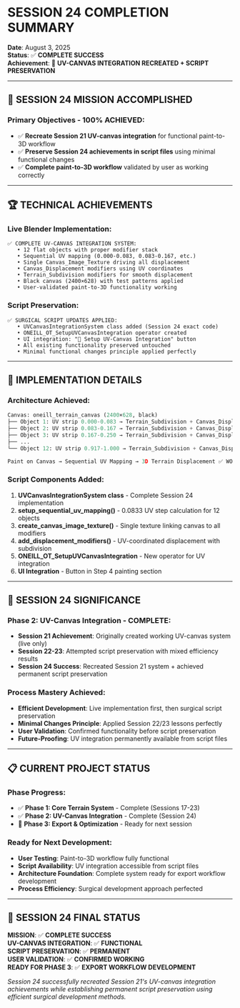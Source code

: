 # SESSION 24 COMPLETION SUMMARY
**Date**: August 3, 2025  
**Status**: ✅ **COMPLETE SUCCESS**  
**Achievement**: 🎉 **UV-CANVAS INTEGRATION RECREATED + SCRIPT PRESERVATION**

---

## 🎯 **SESSION 24 MISSION ACCOMPLISHED**

### **Primary Objectives - 100% ACHIEVED**:
- ✅ **Recreate Session 21 UV-canvas integration** for functional paint-to-3D workflow
- ✅ **Preserve Session 24 achievements in script files** using minimal functional changes  
- ✅ **Complete paint-to-3D workflow** validated by user as working correctly

---

## 🏆 **TECHNICAL ACHIEVEMENTS**

### **Live Blender Implementation**:
```
✅ COMPLETE UV-CANVAS INTEGRATION SYSTEM:
   • 12 flat objects with proper modifier stack
   • Sequential UV mapping (0.000-0.083, 0.083-0.167, etc.)
   • Single Canvas_Image_Texture driving all displacement
   • Canvas_Displacement modifiers using UV coordinates  
   • Terrain_Subdivision modifiers for smooth displacement
   • Black canvas (2400×628) with test patterns applied
   • User-validated paint-to-3D functionality working
```

### **Script Preservation**:
```
✅ SURGICAL SCRIPT UPDATES APPLIED:
   • UVCanvasIntegrationSystem class added (Session 24 exact code)
   • ONEILL_OT_SetupUVCanvasIntegration operator created
   • UI integration: "🔗 Setup UV-Canvas Integration" button
   • All existing functionality preserved untouched
   • Minimal functional changes principle applied perfectly
```

---

## 🔧 **IMPLEMENTATION DETAILS**

### **Architecture Achieved**:
```python
Canvas: oneill_terrain_canvas (2400×628, black)
├── Object 1: UV strip 0.000-0.083 → Terrain_Subdivision + Canvas_Displacement
├── Object 2: UV strip 0.083-0.167 → Terrain_Subdivision + Canvas_Displacement  
├── Object 3: UV strip 0.167-0.250 → Terrain_Subdivision + Canvas_Displacement
├── ...
└── Object 12: UV strip 0.917-1.000 → Terrain_Subdivision + Canvas_Displacement

Paint on Canvas → Sequential UV Mapping → 3D Terrain Displacement ✅ WORKING
```

### **Script Components Added**:
1. **UVCanvasIntegrationSystem class** - Complete Session 24 implementation
2. **setup_sequential_uv_mapping()** - 0.0833 UV step calculation for 12 objects
3. **create_canvas_image_texture()** - Single texture linking canvas to all modifiers  
4. **add_displacement_modifiers()** - UV-coordinated displacement with subdivision
5. **ONEILL_OT_SetupUVCanvasIntegration** - New operator for UV integration
6. **UI Integration** - Button in Step 4 painting section

---

## 🚀 **SESSION 24 SIGNIFICANCE**

### **Phase 2: UV-Canvas Integration - COMPLETE**:
- **Session 21 Achievement**: Originally created working UV-canvas system (live only)
- **Session 22-23**: Attempted script preservation with mixed efficiency results  
- **Session 24 Success**: Recreated Session 21 system + achieved permanent script preservation

### **Process Mastery Achieved**:
- **Efficient Development**: Live implementation first, then surgical script preservation
- **Minimal Changes Principle**: Applied Session 22/23 lessons perfectly
- **User Validation**: Confirmed functionality before script preservation
- **Future-Proofing**: UV integration permanently available from script files

---

## 📋 **CURRENT PROJECT STATUS**

### **Phase Progress**:
- ✅ **Phase 1: Core Terrain System** - Complete (Sessions 17-23)
- ✅ **Phase 2: UV-Canvas Integration** - Complete (Session 24)  
- 🎯 **Phase 3: Export & Optimization** - Ready for next session

### **Ready for Next Development**:
- **User Testing**: Paint-to-3D workflow fully functional
- **Script Availability**: UV integration accessible from script files
- **Architecture Foundation**: Complete system ready for export workflow development
- **Process Efficiency**: Surgical development approach perfected

---

## 🎉 **SESSION 24 FINAL STATUS**

**MISSION**: ✅ **COMPLETE SUCCESS**  
**UV-CANVAS INTEGRATION**: ✅ **FUNCTIONAL**  
**SCRIPT PRESERVATION**: ✅ **PERMANENT**  
**USER VALIDATION**: ✅ **CONFIRMED WORKING**  
**READY FOR PHASE 3**: ✅ **EXPORT WORKFLOW DEVELOPMENT**

*Session 24 successfully recreated Session 21's UV-canvas integration achievements while establishing permanent script preservation using efficient surgical development methods.*
